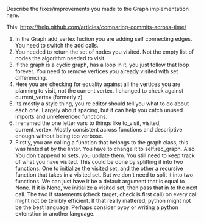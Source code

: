Describe the fixes/improvements you made to the Graph implementation here.

This: https://help.github.com/articles/comparing-commits-across-time/

1. In the Graph.add_vertex fuction you are adding self connecting edges. You need to switch the add calls.
2. You needed to return the set of nodes you visited. Not the empty list of nodes the algorithm needed to visit.
3. If the graph is a cyclic graph, has a loop in it, you just follow that loop forever. You need to remove vertices you already visited with set differencing.
4. Here you are checking for equality against all the vertices you are planning to visit, not the current vertex. I changed to check against current_vertex (formerly z)
5. Its mostly a style thing, you're editor should tell you what to do about each one. Largely about spacing, but it can help you catch unused imports and unreferenced functions.
6. I renamed the one letter vars to things like to_visit, visited, current_vertex. Mostly consistent across functions and descriptive enough without being too verbose.
7. Firstly, you are calling a function that belongs to the graph class, this was hinted at by the linter. You have to change it to self.rec_graph. Also You don't append to sets, you update them. You still need to keep track of what you have visited. This could be done by splitting it into two functions. One to initialize the visited set, and the other a recursive function that takes in a visited set. But we don't need to split it into two functions. We can just have it be a default argument that is equal to None. If it is None, we initialize a visited set, then pass that in to the next call. The two if statements (check target, check is first call) on every call might not be terribly efficient. If that really mattered, python might not be the best language. Perhaps consider pypy or writing a python extenstion in another language.
